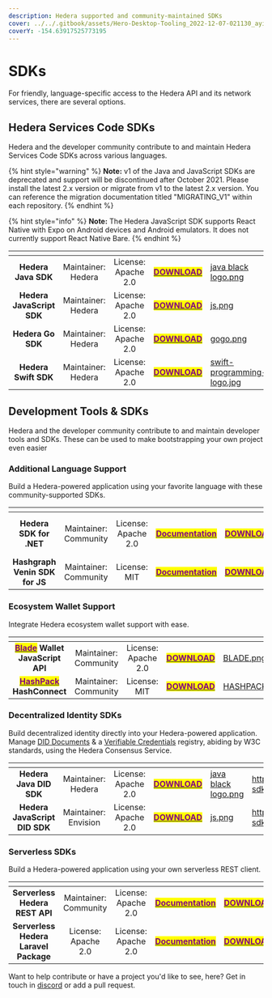 ```yaml
---
description: Hedera supported and community-maintained SDKs
cover: ../../.gitbook/assets/Hero-Desktop-Tooling_2022-12-07-021130_ayix.webp
coverY: -154.63917525773195
---
```


# SDKs

For friendly, language-specific access to the Hedera API and its network services, there are several options.&#x20;

## Hedera Services Code SDKs

Hedera and the developer community contribute to and maintain Hedera Services Code SDKs across various languages.

{% hint style="warning" %}
**Note:** v1 of the Java and JavaScript SDKs are deprecated and support will be discontinued after October 2021. Please install the latest 2.x version or migrate from v1 to the latest 2.x version. You can reference the migration documentation titled "MIGRATING\_V1" within each repository.
{% endhint %}

{% hint style="info" %}
**Note:** The Hedera JavaScript SDK supports React Native with Expo on Android devices and Android emulators. It does not currently support React Native Bare.
{% endhint %}

<table data-card-size="large" data-view="cards"><thead><tr><th align="center"></th><th align="center"></th><th align="center"></th><th align="center"></th><th data-hidden data-card-cover data-type="files"></th><th data-hidden data-card-target data-type="content-ref"></th></tr></thead><tbody><tr><td align="center"><strong>Hedera Java SDK</strong></td><td align="center">Maintainer: Hedera</td><td align="center">License: Apache 2.0</td><td align="center"><mark style="color:purple;"><strong></strong></mark><a href="https://github.com/hashgraph/hedera-sdk-java"><mark style="color:purple;"><strong>DOWNLOAD</strong></mark></a><mark style="color:purple;"><strong></strong></mark></td><td><a href="../../.gitbook/assets/java black logo.png">java black logo.png</a></td><td><a href="https://github.com/hashgraph/hedera-sdk-java">https://github.com/hashgraph/hedera-sdk-java</a></td></tr><tr><td align="center"><strong>Hedera JavaScript SDK</strong></td><td align="center">Maintainer: Hedera</td><td align="center">License: Apache 2.0</td><td align="center"><mark style="color:purple;"><strong></strong></mark><a href="https://github.com/hashgraph/hedera-sdk-js"><mark style="color:purple;"><strong>DOWNLOAD</strong></mark></a><mark style="color:purple;"><strong></strong></mark></td><td><a href="../../.gitbook/assets/js.png">js.png</a></td><td><a href="https://github.com/hashgraph/hedera-sdk-js">https://github.com/hashgraph/hedera-sdk-js</a></td></tr><tr><td align="center"><strong>Hedera Go SDK</strong></td><td align="center">Maintainer: Hedera</td><td align="center">License: Apache 2.0</td><td align="center"><mark style="color:purple;"><strong></strong></mark><a href="https://github.com/hashgraph/hedera-sdk-go"><mark style="color:purple;"><strong>DOWNLOAD</strong></mark></a><mark style="color:purple;"><strong></strong></mark></td><td><a href="../../.gitbook/assets/gogo.png">gogo.png</a></td><td><a href="https://github.com/hashgraph/hedera-sdk-go">https://github.com/hashgraph/hedera-sdk-go</a></td></tr><tr><td align="center"><strong>Hedera Swift SDK</strong></td><td align="center">Maintainer: Hedera</td><td align="center">License: Apache 2.0</td><td align="center"><mark style="color:purple;"><strong></strong></mark><a href="https://github.com/hashgraph/hedera-sdk-swift"><mark style="color:purple;"><strong>DOWNLOAD</strong></mark></a><mark style="color:purple;"><strong></strong></mark></td><td><a href="../../.gitbook/assets/swift-programming-logo.jpg">swift-programming-logo.jpg</a></td><td><a href="https://github.com/hashgraph/hedera-sdk-swift">https://github.com/hashgraph/hedera-sdk-swift</a></td></tr></tbody></table>

## Development Tools & SDKs

Hedera and the developer community contribute to and maintain developer tools and SDKs. These can be used to make bootstrapping your own project even easier

### Additional Language Support

Build a Hedera-powered application using your favorite language with these community-supported SDKs.

<table data-card-size="large" data-view="cards"><thead><tr><th align="center"></th><th align="center"></th><th align="center"></th><th align="center"></th><th align="center"></th><th data-hidden data-card-cover data-type="files"></th><th data-hidden data-card-target data-type="content-ref"></th></tr></thead><tbody><tr><td align="center"><strong>Hedera SDK for .NET</strong></td><td align="center">Maintainer: Community</td><td align="center">License: Apache 2.0</td><td align="center"><mark style="color:purple;"><strong></strong></mark><a href="https://bugbytesinc.github.io/Hashgraph/https://bugbytesinc.github.io/Hashgraph/"><mark style="color:purple;"><strong>Documentation</strong></mark></a><mark style="color:purple;"><strong></strong></mark></td><td align="center"><mark style="color:purple;"><strong></strong></mark><a href="https://github.com/bugbytesinc/Hashgraph"><mark style="color:purple;"><strong>DOWNLOAD</strong></mark></a><mark style="color:purple;"><strong></strong></mark></td><td><a href="../../.gitbook/assets/dot-NET-Standard-Logo-Square.webp">dot-NET-Standard-Logo-Square.webp</a></td><td><a href="https://github.com/bugbytesinc/Hashgraph">https://github.com/bugbytesinc/Hashgraph</a></td></tr><tr><td align="center"><strong>Hashgraph Venin SDK for JS</strong></td><td align="center">Maintainer: Community</td><td align="center">License: MIT</td><td align="center"><mark style="color:purple;"><strong></strong></mark><a href="https://venin.buidlerlabs.com/"><mark style="color:purple;"><strong>Documentation</strong></mark></a><mark style="color:purple;"><strong></strong></mark></td><td align="center"><mark style="color:purple;"><strong></strong></mark><a href="https://github.com/buidler-labs/hashgraph-venin-js"><mark style="color:purple;"><strong>DOWNLOAD</strong></mark></a><mark style="color:purple;"><strong></strong></mark></td><td><a href="../../.gitbook/assets/js.png">js.png</a></td><td><a href="https://github.com/buidler-labs/hashgraph-venin-js">https://github.com/buidler-labs/hashgraph-venin-js</a></td></tr></tbody></table>

### Ecosystem Wallet Support

Integrate Hedera ecosystem wallet support with ease.

<table data-card-size="large" data-view="cards"><thead><tr><th align="center"></th><th align="center"></th><th align="center"></th><th align="center"></th><th data-hidden data-card-cover data-type="files"></th><th data-hidden data-card-target data-type="content-ref"></th></tr></thead><tbody><tr><td align="center"><mark style="color:purple;"><strong></strong></mark><a href="https://www.bladewallet.io/"><mark style="color:purple;"><strong>Blade</strong></mark></a> <strong>Wallet JavaScript API</strong></td><td align="center">Maintainer: Community</td><td align="center">License: Apache 2.0</td><td align="center"><mark style="color:purple;"><strong></strong></mark><a href="https://blade-labs.github.io/blade-web3.js/"><mark style="color:purple;"><strong>DOWNLOAD</strong></mark></a></td><td><a href="../../.gitbook/assets/BLADE.png">BLADE.png</a></td><td><a href="https://www.bladewallet.io/">https://www.bladewallet.io/</a></td></tr><tr><td align="center"><mark style="color:purple;"><strong></strong></mark><a href="https://www.hashpack.app/"><mark style="color:purple;"><strong>HashPack</strong></mark> </a><strong>HashConnect</strong></td><td align="center">Maintainer: Community</td><td align="center">License: MIT</td><td align="center"><mark style="color:purple;"><strong></strong></mark><a href="https://www.hashpack.app/hashconnect"><mark style="color:purple;"><strong>DOWNLOAD</strong></mark></a></td><td><a href="../../.gitbook/assets/HASHPACK.png">HASHPACK.png</a></td><td><a href="https://www.hashpack.app/">https://www.hashpack.app/</a></td></tr></tbody></table>

### Decentralized Identity SDKs

Build decentralized identity directly into your Hedera-powered application. Manage [DID Documents](https://www.w3.org/TR/did-core/) & a [Verifiable Credentials](https://www.w3.org/TR/vc-data-model/) registry, abiding by W3C standards, using the Hedera Consensus Service.

<table data-card-size="large" data-view="cards"><thead><tr><th align="center"></th><th align="center"></th><th align="center"></th><th align="center"></th><th data-hidden data-card-cover data-type="files"></th><th data-hidden data-card-target data-type="content-ref"></th></tr></thead><tbody><tr><td align="center"><strong>Hedera Java DID SDK</strong></td><td align="center">Maintainer: Hedera</td><td align="center">License: Apache 2.0</td><td align="center"><mark style="color:purple;"><strong></strong></mark><a href="https://github.com/hashgraph/did-sdk-java"><mark style="color:purple;"><strong>DOWNLOAD</strong></mark></a></td><td><a href="../../.gitbook/assets/java black logo.png">java black logo.png</a></td><td><a href="https://github.com/hashgraph/did-sdk-java">https://github.com/hashgraph/did-sdk-java</a></td></tr><tr><td align="center"><strong>Hedera JavaScript DID SDK</strong></td><td align="center">Maintainer: Envision</td><td align="center">License: Apache 2.0</td><td align="center"><mark style="color:purple;"><strong></strong></mark><a href="https://github.com/hashgraph/did-sdk-js"><mark style="color:purple;"><strong>DOWNLOAD</strong></mark></a></td><td><a href="../../.gitbook/assets/js.png">js.png</a></td><td><a href="https://github.com/hashgraph/did-sdk-js">https://github.com/hashgraph/did-sdk-js</a></td></tr></tbody></table>

### Serverless SDKs

Build a Hedera-powered application using your own serverless REST client.

<table data-card-size="large" data-view="cards"><thead><tr><th align="center"></th><th align="center"></th><th align="center"></th><th align="center"></th><th align="center"></th><th data-hidden data-card-cover data-type="files"></th><th data-hidden data-card-target data-type="content-ref"></th></tr></thead><tbody><tr><td align="center"><strong>Serverless Hedera REST API</strong></td><td align="center">Maintainer: Community</td><td align="center">License: Apache 2.0</td><td align="center"><mark style="color:purple;"><strong></strong></mark><a href="https://docs.trust.enterprises/"><mark style="color:purple;"><strong>Documentation</strong></mark></a></td><td align="center"><mark style="color:purple;"><strong></strong></mark><a href="https://github.com/trustenterprises/hedera-serverless-api"><mark style="color:purple;"><strong>DOWNLOAD</strong></mark></a></td><td><a href="../../.gitbook/assets/black hedera.jpeg">black hedera.jpeg</a></td><td><a href="https://github.com/trustenterprises/hedera-serverless-api">https://github.com/trustenterprises/hedera-serverless-api</a></td></tr><tr><td align="center"><strong>Serverless Hedera Laravel Package</strong></td><td align="center">License: Apache 2.0</td><td align="center">License: Apache 2.0</td><td align="center"><mark style="color:purple;"><strong></strong></mark><a href="https://docs.trust.enterprises/laravel/working-with-laravel"><mark style="color:purple;"><strong>Documentation</strong></mark></a></td><td align="center"><mark style="color:purple;"><strong></strong></mark><a href="https://github.com/trustenterprises/laravel-hashgraph"><mark style="color:purple;"><strong>DOWNLOAD</strong></mark></a></td><td><a href="../../.gitbook/assets/black hedera.jpeg">black hedera.jpeg</a></td><td><a href="https://github.com/trustenterprises/laravel-hashgraph">https://github.com/trustenterprises/laravel-hashgraph</a></td></tr></tbody></table>

Want to help contribute or have a project you'd like to see, here? Get in touch in [discord](http://hedera.com/discord) or add a pull request.
